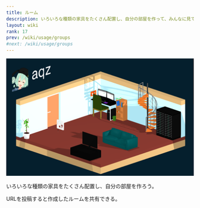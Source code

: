 ```yaml
---
title: ルーム
description: いろいろな種類の家具をたくさん配置し、自分の部屋を作って、みんなに見てもらおう。
layout: wiki
rank: 17
prev: /wiki/usage/groups
#next: /wiki/usage/groups
---
```

![ルーム](/files/images/imports/2019/10/room.png)

いろいろな種類の家具をたくさん配置し、自分の部屋を作ろう。

URLを投稿すると作成したルームを共有できる。
